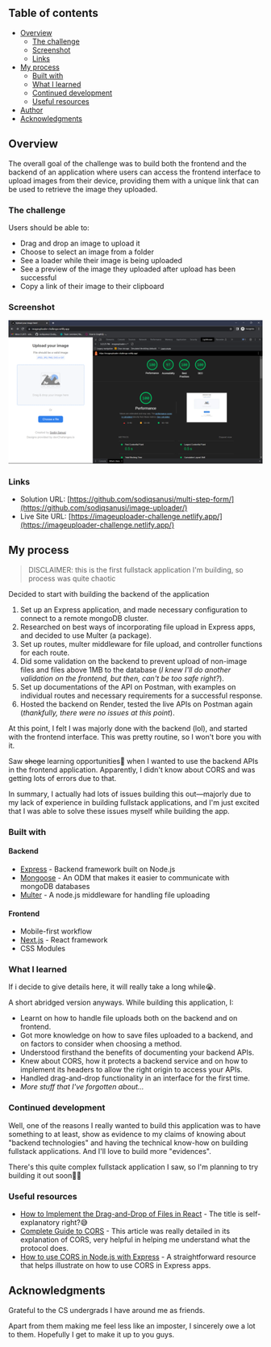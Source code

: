 
## Table of contents

- [Overview](#overview)
  - [The challenge](#the-challenge)
  - [Screenshot](#screenshot)
  - [Links](#links)
- [My process](#my-process)
  - [Built with](#built-with)
  - [What I learned](#what-i-learned)
  - [Continued development](#continued-development)
  - [Useful resources](#useful-resources)
- [Author](#author)
- [Acknowledgments](#acknowledgments)

## Overview

The overall goal of the challenge was to build both the frontend and the backend of an application where users can access the frontend interface to upload images from their device, providing them with a unique link that can be used to retrieve the image they uploaded.

### The challenge

Users should be able to:

- Drag and drop an image to upload it
- Choose to select an image from a folder
- See a loader while their image is being uploaded
- See a preview of the image they uploaded after upload has been successful
- Copy a link of their image to their clipboard

### Screenshot

![](./imageUploader.png)

### Links

- Solution URL: [https://github.com/sodiqsanusi/multi-step-form/](https://github.com/sodiqsanusi/image-uploader/)
- Live Site URL: [https://imageuploader-challenge.netlify.app/](https://imageuploader-challenge.netlify.app/)

## My process

> DISCLAIMER: this is the first fullstack application I'm building, so process was quite chaotic

Decided to start with building the backend of the application
1. Set up an Express application, and made necessary configuration to connect to a remote mongoDB cluster.
2. Researched on best ways of incorporating file upload in Express apps, and decided to use Multer (a package).
3. Set up routes, multer middleware for file upload, and controller functions for each route.
4. Did some validation on the backend to prevent upload of non-image files and files above 1MB to the database (_I knew I'll do another validation on the frontend, but then, can't be too safe right?_).
5. Set up documentations of the API on Postman, with examples on individual routes and necessary requirements for a successful response.
6. Hosted the backend on Render, tested the live APIs on Postman again (_thankfully, there were no issues at this point_).

At this point, I felt I was majorly done with the backend (lol), and started with the frontend interface. This was pretty routine, so I won't bore you with it.

Saw ~~shege~~ learning opportunities🙂 when I wanted to use the backend APIs in the frontend application. Apparently, I didn't know about CORS and was getting lots of errors due to that.

In summary, I actually had lots of issues building this out—majorly due to my lack of experience in building fullstack applications, and I'm just excited that I was able to solve these issues myself while building the app.

### Built with

#### Backend
- [Express](https://expressjs.com/) - Backend framework built on Node.js
- [Mongoose](https://mongoosejs.com/) - An ODM that makes it easier to communicate with mongoDB databases
- [Multer](https://www.npmjs.com/package/multer) - A node.js middleware for handling file uploading

#### Frontend
- Mobile-first workflow
- [Next.js](https://nextjs.org/) - React framework
- CSS Modules

### What I learned

If i decide to give details here, it will really take a long while😭.

A short abridged version anyways. While building this application, I:

- Learnt on how to handle file uploads both on the backend and on frontend.
- Got more knowledge on how to save files uploaded to a backend, and on factors to consider when choosing a method.
- Understood firsthand the benefits of documenting your backend APIs.
- Knew about CORS, how it protects a backend service and on how to implement its headers to allow the right origin to access your APIs.
- Handled drag-and-drop functionality in an interface for the first time.
- _More stuff that I've forgotten about..._

### Continued develo[]()pment

Well, one of the reasons I really wanted to build this application was to have something to at least, show as evidence to my claims of knowing about "backend technologies" and having the technical know-how on building fullstack applications. And I'll love to build more "evidences".

There's this quite complex fullstack application I saw, so I'm planning to try building it out soon🤞🏾

### Useful resources

- [How to Implement the Drag-and-Drop of Files in React](https://betterprogramming.pub/how-to-implement-files-drag-and-drop-in-react-22cf42b7a7ef) - The title is self-explanatory right?😅
- [Complete Guide to CORS](https://reflectoring.io/complete-guide-to-cors/) - This article was really detailed in its explanation of CORS, very helpful in helping me understand what the protocol does.
- [How to use CORS in Node.js with Express](https://www.section.io/engineering-education/how-to-use-cors-in-nodejs-with-express/) - A straightforward resource that helps illustrate on how to use CORS in Express apps.



## Acknowledgments

Grateful to the CS undergrads I have around me as friends.

Apart from them making me feel less like an imposter, I sincerely owe a lot to them. Hopefully I get to make it up to you guys.
